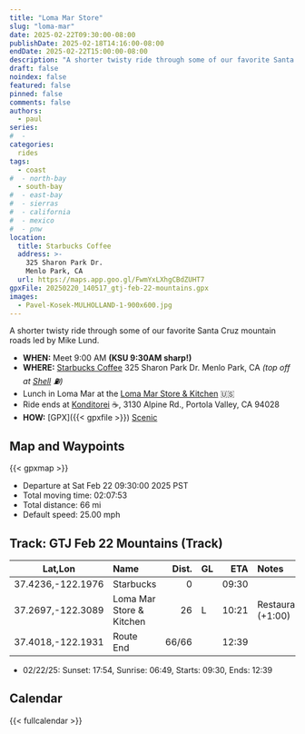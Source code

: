 ```yaml
---
title: "Loma Mar Store"
slug: "loma-mar"
date: 2025-02-22T09:30:00-08:00
publishDate: 2025-02-18T14:16:00-08:00
endDate: 2025-02-22T15:00:00-08:00
description: "A shorter twisty ride through some of our favorite Santa Cruz mountain roads."
draft: false
noindex: false
featured: false
pinned: false
comments: false
authors:
  - paul
series:
#  -
categories:
  rides
tags:
  - coast
#  - north-bay
  - south-bay
#  - east-bay
#  - sierras
#  - california
#  - mexico
#  - pnw
location:
  title: Starbucks Coffee
  address: >-
    325 Sharon Park Dr.
    Menlo Park, CA
  url: https://maps.app.goo.gl/FwmYxLXhgCBdZUHT7
gpxFile: 20250220_140517_gtj-feb-22-mountains.gpx
images:
  - Pavel-Kosek-MULHOLLAND-1-900x600.jpg
---
```

A shorter twisty ride through some of our favorite Santa Cruz mountain roads
led by Mike Lund.
<!--more-->

* **WHEN:** Meet 9:00 AM **(KSU 9:30AM sharp!)**
* **WHERE:** [Starbucks Coffee](https://maps.app.goo.gl/FwmYxLXhgCBdZUHT7)
   325 Sharon Park Dr.
   Menlo Park, CA
   *(top off at [Shell](https://maps.app.goo.gl/Qj3Rq27i7MFmqFWf7) :fuelpump:)*
* Lunch in Loma Mar at the
  [Loma Mar Store & Kitchen](https://maps.app.goo.gl/vZrp5cK7qPC42ADj8) :us:
* Ride ends at [Konditorei](https://maps.app.goo.gl/d4pQpn8omQe35jiN6) :coffee:,
  3130 Alpine Rd., Portola Valley, CA 94028
* **HOW:**
  [GPX]({{< gpxfile >}})
  [Scenic](https://scenicapp.space/route/jQxEmadp)

## Map and Waypoints

{{< gpxmap >}}

* Departure at Sat Feb 22 09:30:00 2025 PST
* Total moving time: 02:07:53
* Total distance: 66 mi
* Default speed: 25.00 mph

## Track: GTJ Feb 22 Mountains (Track)

|        Lat,Lon       | Name                           |   Dist. | GL |  ETA  | Notes |
| :------------------: | :----------------------------- | ------: | -- | ----: | :---- |
|    37.4236,-122.1976 | Starbucks                      |       0 |    | 09:30 | |
|    37.2697,-122.3089 | Loma Mar Store & Kitchen       |      26 |  L | 10:21 | Restaurant (+1:00) |
|    37.4018,-122.1931 | Route End                      |   66/66 |    | 12:39 | |

* 02/22/25: Sunset: 17:54, Sunrise: 06:49, Starts: 09:30, Ends: 12:39

## Calendar

{{< fullcalendar >}}
